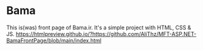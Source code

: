 # Bama
This is(was) front page of Bama.ir.
It's a simple project with HTML, CSS & JS.
https://htmlpreview.github.io/?https://github.com/AliThz/MFT-ASP.NET-BamaFrontPage/blob/main/index.html
